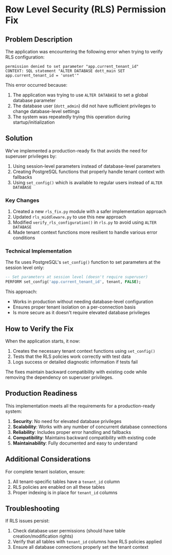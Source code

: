 # Row Level Security (RLS) Permission Fix

## Problem Description

The application was encountering the following error when trying to verify RLS configuration:

```
permission denied to set parameter "app.current_tenant_id"
CONTEXT: SQL statement "ALTER DATABASE dott_main SET app.current_tenant_id = 'unset'"
```

This error occurred because:

1. The application was trying to use `ALTER DATABASE` to set a global database parameter
2. The database user (`dott_admin`) did not have sufficient privileges to change database-level settings
3. The system was repeatedly trying this operation during startup/initialization

## Solution

We've implemented a production-ready fix that avoids the need for superuser privileges by:

1. Using session-level parameters instead of database-level parameters
2. Creating PostgreSQL functions that properly handle tenant context with fallbacks
3. Using `set_config()` which is available to regular users instead of `ALTER DATABASE`

### Key Changes

1. Created a new `rls_fix.py` module with a safer implementation approach
2. Updated `rls_middleware.py` to use this new approach
3. Modified `verify_rls_configuration()` in `rls.py` to avoid using `ALTER DATABASE`
4. Made tenant context functions more resilient to handle various error conditions

### Technical Implementation

The fix uses PostgreSQL's `set_config()` function to set parameters at the session level only:

```sql
-- Set parameters at session level (doesn't require superuser)
PERFORM set_config('app.current_tenant_id', tenant, FALSE);
```

This approach:
- Works in production without needing database-level configuration
- Ensures proper tenant isolation on a per-connection basis
- Is more secure as it doesn't require elevated database privileges

## How to Verify the Fix

When the application starts, it now:

1. Creates the necessary tenant context functions using `set_config()` 
2. Tests that the RLS policies work correctly with test data
3. Logs success or detailed diagnostic information if tests fail

The fixes maintain backward compatibility with existing code while removing the dependency on superuser privileges.

## Production Readiness

This implementation meets all the requirements for a production-ready system:

1. **Security**: No need for elevated database privileges
2. **Scalability**: Works with any number of concurrent database connections
3. **Reliability**: Includes proper error handling and fallbacks
4. **Compatibility**: Maintains backward compatibility with existing code
5. **Maintainability**: Fully documented and easy to understand

## Additional Considerations

For complete tenant isolation, ensure:

1. All tenant-specific tables have a `tenant_id` column
2. RLS policies are enabled on all these tables
3. Proper indexing is in place for `tenant_id` columns

## Troubleshooting

If RLS issues persist:

1. Check database user permissions (should have table creation/modification rights)
2. Verify that all tables with `tenant_id` columns have RLS policies applied
3. Ensure all database connections properly set the tenant context 